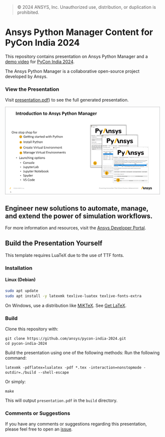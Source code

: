 >© 2024 ANSYS, Inc. Unauthorized use, distribution, or duplication is prohibited.

# Ansys Python Manager Content for PyCon India 2024
   
This repository contains presentation on Ansys Python Manager and a [demo video](https://github.com/ansys/pycon-india-2024/discussions/2#discussioncomment-9437150) for [PyCon India 2024](https://in.pycon.org/2024/). 

The Ansys Python Manager is a collaborative open-source project developed by Ansys. 


### View the Presentation

Visit [presentation.pdf](https://ansys.github.io/pycon-india-2024/presentation.pdf)) to see the full generated presentation.

[![presentation.pdf](assets/presentation_snap.png)](https://ansys.github.io/pycon-india-2024/presentation.pdf)


## Engineer new solutions to automate, manage, and extend the power of simulation workflows. 
For more information and resources, visit the [Ansys Developer Portal](https://developer.ansys.com).  


## Build the Presentation Yourself  
  
This template requires LuaTeX due to the use of TTF fonts.  
  
### Installation  
  
#### Linux (Debian)  
  
```bash  
sudo apt update  
sudo apt install -y latexmk texlive-luatex texlive-fonts-extra  
```

On Windows, use a distribution like [MiKTeX](http://miktex.org/). See [Get LaTeX](https://www.latex-project.org/get/).


### Build

Clone this repository with:
```
git clone https://github.com/ansys/pycon-india-2024.git
cd pycon-india-2024
```

Build the presentation using one of the following methods:
Run the following command:

```
latexmk -pdflatex=lualatex -pdf *.tex -interaction=nonstopmode -outdir=./build --shell-escape
```

Or simply:
```
make
```

This will output `presentation.pdf` in the `build` directory.

### Comments or Suggestions  
  
If you have any comments or suggestions regarding this presentation, please feel free to open an [issue](https://github.com/ansys/pycon-india-2024/issues).  
  
